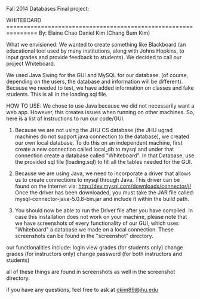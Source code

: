 Fall 2014 Databases Final project:

WHITEBOARD ===============================================================
By:
Elaine Chao
Daniel Kim (Chang Bum Kim)

What we envisioned:
We wanted to create something like Blackboard (an educational tool used by many
institutions, along with Johns Hopkins, to input grades and provide feedback to
students). We decided to call our project Whiteboard. 

We used Java Swing for the GUI and MySQL for our database. (of course, depending
on the users, the database and information will be different). Because we needed
to test, we have added information on classes and fake students. This is all in
the loading.sql file. 

HOW TO USE:
We chose to use Java because we did not necessarily want a web app. However, this
creates issues when running on other machines. So, here is a list of
instructions to run our code/GUI.

1) Because we are not using the JHU CS database (the JHU ugrad machines do not support
java connection to the database), we created our own local database. To do this
on an independent machine, first create a new connection called local_db to
mysql and under that connection create a database called "Whiteboard". In that
Database, use the provided sql file (loading.sql) to fill all the tables needed
for the GUI.

2) Because we are using Java, we need to incorporate a driver that allows us to
create connections to mysql through Java. This driver can be found on the
internet via: http://dev.mysql.com/downloads/connector/j/ Once the driver has
been downloaded, you must take the JAR file called:
mysql-connector-java-5.0.8-bin.jar and include it within the build path. 

3) You should now be able to run the Driver file after you have compiled. In
case this installation does not work on your machine, please note that we have
screenshots of every functionality of our GUI, which uses "Whiteboard" a
database we made on a local connection. These screenshots can be found in the
"screenshot" directory. 

our functionalities include: login view grades (for students only) change grades
(for instructors only) change password (for both instructors and students)

all of these things are found in screenshots as well in the screenshot
directory.

if you have any questions, feel free to ask at ckim89@jhu.edu

